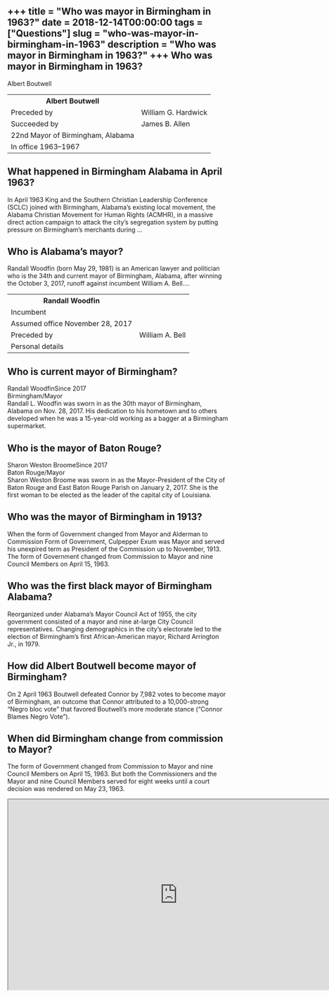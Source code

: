 +++
title = "Who was mayor in Birmingham in 1963?"
date = 2018-12-14T00:00:00
tags = ["Questions"]
slug = "who-was-mayor-in-birmingham-in-1963"
description = "Who was mayor in Birmingham in 1963?"
+++
Who was mayor in Birmingham in 1963?
------------------------------------

Albert Boutwell

<table><tr><th>Albert Boutwell</th></tr><tr><td>Preceded by</td><td>William G. Hardwick</td></tr><tr><td>Succeeded by</td><td>James B. Allen</td></tr><tr><td>22nd Mayor of Birmingham, Alabama</td></tr><tr><td>In office 1963–1967</td></tr></table>

What happened in Birmingham Alabama in April 1963?
--------------------------------------------------

In April 1963 King and the Southern Christian Leadership Conference (SCLC) joined with Birmingham, Alabama’s existing local movement, the Alabama Christian Movement for Human Rights (ACMHR), in a massive direct action campaign to attack the city’s segregation system by putting pressure on Birmingham’s merchants during …

Who is Alabama’s mayor?
-----------------------

Randall Woodfin (born May 29, 1981) is an American lawyer and politician who is the 34th and current mayor of Birmingham, Alabama, after winning the October 3, 2017, runoff against incumbent William A. Bell….

<table><tr><th>Randall Woodfin</th></tr><tr><td>Incumbent</td></tr><tr><td>Assumed office November 28, 2017</td></tr><tr><td>Preceded by</td><td>William A. Bell</td></tr><tr><td>Personal details</td></tr></table>

Who is current mayor of Birmingham?
-----------------------------------

Randall WoodfinSince 2017  
Birmingham/Mayor  
Randall L. Woodfin was sworn in as the 30th mayor of Birmingham, Alabama on Nov. 28, 2017. His dedication to his hometown and to others developed when he was a 15-year-old working as a bagger at a Birmingham supermarket.

Who is the mayor of Baton Rouge?
--------------------------------

Sharon Weston BroomeSince 2017  
Baton Rouge/Mayor  
Sharon Weston Broome was sworn in as the Mayor-President of the City of Baton Rouge and East Baton Rouge Parish on January 2, 2017. She is the first woman to be elected as the leader of the capital city of Louisiana.

Who was the mayor of Birmingham in 1913?
----------------------------------------

When the form of Government changed from Mayor and Alderman to Commission Form of Government, Culpepper Exum was Mayor and served his unexpired term as President of the Commission up to November, 1913. The form of Government changed from Commission to Mayor and nine Council Members on April 15, 1963.

Who was the first black mayor of Birmingham Alabama?
----------------------------------------------------

Reorganized under Alabama’s Mayor Council Act of 1955, the city government consisted of a mayor and nine at-large City Council representatives. Changing demographics in the city’s electorate led to the election of Birmingham’s first African-American mayor, Richard Arrington Jr., in 1979.

How did Albert Boutwell become mayor of Birmingham?
---------------------------------------------------

On 2 April 1963 Boutwell defeated Connor by 7,982 votes to become mayor of Birmingham, an outcome that Connor attributed to a 10,000-strong “Negro bloc vote” that favored Boutwell’s more moderate stance (“Connor Blames Negro Vote”).

When did Birmingham change from commission to Mayor?
----------------------------------------------------

The form of Government changed from Commission to Mayor and nine Council Members on April 15, 1963. But both the Commissioners and the Mayor and nine Council Members served for eight weeks until a court decision was rendered on May 23, 1963.

<iframe allow="accelerometer; autoplay; clipboard-write; encrypted-media; gyroscope; picture-in-picture" allowfullscreen="" class="__youtube_prefs__  epyt-is-override  no-lazyload" data-no-lazy="1" data-origheight="433" data-origwidth="770" data-skipgform_ajax_framebjll="" height="433" id="_ytid_94866" loading="lazy" src="https://www.youtube.com/embed/__2GqomCXLU?enablejsapi=1&autoplay=0&cc_load_policy=0&cc_lang_pref=&iv_load_policy=1&loop=0&modestbranding=0&rel=1&fs=1&playsinline=0&autohide=2&theme=dark&color=red&controls=1&" title="YouTube player" width="770"></iframe>